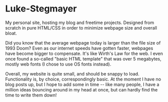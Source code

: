 # Luke-Stegmayer
My personal site, hosting my blog and freetime projects.  Designed from scratch in pure HTML/CSS in order to minimize webpage size and overall bloat.

Did you know that the average webpage today is larger than the file size of 1993 Doom?  Even as our internet speeds have gotten faster, webpages have become bigger to compensate.  It's like Wirth's Law for the web.  I even once found a so-called "basic HTML template" that was over 5 megabytes, mostly web fonts (I chose to use OS fonts instead).

Overall, my website is quite small, and should be snappy to load.  Functionality is, by choice, correspondingly basic.  At the moment I have no blog posts up, but I hope to add some in time -- like many people, I have a million ideas bouncing around in my head at once, but can hardly find the time to write them down!
